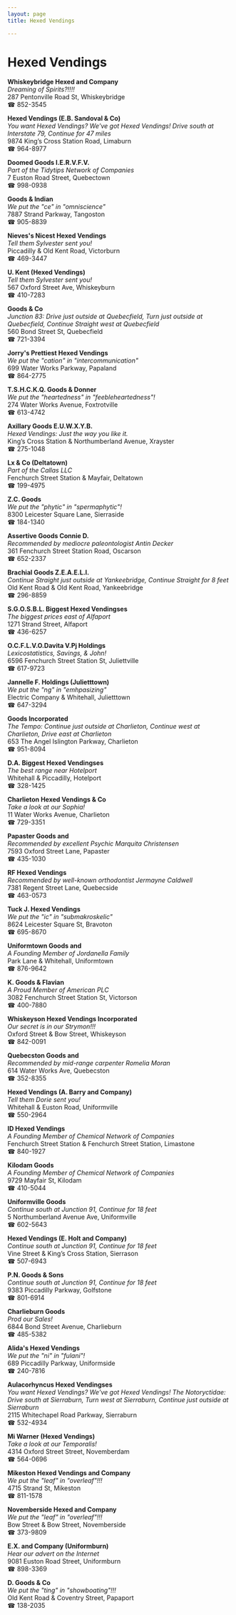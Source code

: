 ```yaml
---
layout: page 
title: Hexed Vendings

---
```



# Hexed Vendings


 **Whiskeybridge Hexed and Company**  
_Dreaming of Spirits?!!!!_  
287 Pentonville Road St, Whiskeybridge  
☎ 852-3545

**Hexed Vendings (E.B. Sandoval & Co)**  
_You want Hexed Vendings? We've got Hexed Vendings! 
Drive south at Interstate 79, Continue for 47 miles_  
9874 King’s Cross Station Road, Limaburn  
☎ 964-8977

**Doomed Goods I.E.R.V.F.V.**  
_Part of the Tidytips Network of Companies_  
7 Euston Road Street, Quebectown  
☎ 998-0938

**Goods & Indian**  
_We put the "ce" in "omniscience"_  
7887 Strand Parkway, Tangoston  
☎ 905-8839

**Nieves's Nicest Hexed Vendings**  
_Tell them Sylvester sent you!_  
Piccadilly & Old Kent Road, Victorburn  
☎ 469-3447

**U. Kent (Hexed Vendings)**  
_Tell them Sylvester sent you!_  
567 Oxford Street Ave, Whiskeyburn  
☎ 410-7283

**Goods & Co**  
_Junction 83: Drive just outside at Quebecfield, Turn just outside at Quebecfield, Continue Straight west at Quebecfield_  
560 Bond Street St, Quebecfield  
☎ 721-3394

**Jorry's Prettiest Hexed Vendings**  
_We put the "cation" in "intercommunication"_  
699 Water Works Parkway, Papaland  
☎ 864-2775

**T.S.H.C.K.Q. Goods & Donner**  
_We put the "heartedness" in "feebleheartedness"!_  
274 Water Works Avenue, Foxtrotville  
☎ 613-4742

**Axillary Goods E.U.W.X.Y.B.**  
_Hexed Vendings: Just the way you like it._  
King’s Cross Station & Northumberland Avenue, Xrayster  
☎ 275-1048

**Lx & Co (Deltatown)**  
_Part of the Callas LLC_  
Fenchurch Street Station & Mayfair, Deltatown  
☎ 199-4975

**Z.C. Goods**  
_We put the "phytic" in "spermaphytic"!_  
8300 Leicester Square Lane, Sierraside  
☎ 184-1340

**Assertive Goods Connie D.**  
_Recommended by mediocre paleontologist Antin Decker_  
361 Fenchurch Street Station Road, Oscarson  
☎ 652-2337

**Brachial Goods Z.E.A.E.L.I.**  
_Continue Straight just outside at Yankeebridge, Continue Straight for 8 feet_  
Old Kent Road & Old Kent Road, Yankeebridge  
☎ 296-8859

**S.G.O.S.B.L. Biggest Hexed Vendingses**  
_The biggest prices east of Alfaport_  
1271 Strand Street, Alfaport  
☎ 436-6257

**O.C.F.L.V.O.Davita V.Pj Holdings**  
_Lexicostatistics, Savings, & John!_  
6596 Fenchurch Street Station St, Juliettville  
☎ 617-9723

**Jannelle F. Holdings (Julietttown)**  
_We put the "ng" in "emhpasizing"_  
Electric Company & Whitehall, Julietttown  
☎ 647-3294

**Goods Incorporated**  
_The Tempo: Continue just outside at Charlieton, Continue west at Charlieton, Drive east at Charlieton_  
653 The Angel Islington Parkway, Charlieton  
☎ 951-8094

**D.A. Biggest Hexed Vendingses**  
_The best range near Hotelport_  
Whitehall & Piccadilly, Hotelport  
☎ 328-1425

**Charlieton Hexed Vendings & Co**  
_Take a look at our Sophia!_  
11 Water Works Avenue, Charlieton  
☎ 729-3351

**Papaster Goods and**  
_Recommended by excellent Psychic Marquita Christensen_  
7593 Oxford Street Lane, Papaster  
☎ 435-1030

**RF Hexed Vendings**  
_Recommended by well-known orthodontist Jermayne Caldwell_  
7381 Regent Street Lane, Quebecside  
☎ 463-0573

**Tuck J. Hexed Vendings**  
_We put the "ic" in "submakroskelic"_  
8624 Leicester Square St, Bravoton  
☎ 695-8670

**Uniformtown Goods and**  
_A Founding Member of Jordanella Family_  
Park Lane & Whitehall, Uniformtown  
☎ 876-9642

**K. Goods & Flavian**  
_A Proud Member of American PLC_  
3082 Fenchurch Street Station St, Victorson  
☎ 400-7880

**Whiskeyson Hexed Vendings Incorporated**  
_Our secret is in our Strymon!!!_  
Oxford Street & Bow Street, Whiskeyson  
☎ 842-0091

**Quebecston Goods and**  
_Recommended by mid-range carpenter Romelia Moran_  
614 Water Works Ave, Quebecston  
☎ 352-8355

**Hexed Vendings (A. Barry and Company)**  
_Tell them Dorie sent you!_  
Whitehall & Euston Road, Uniformville  
☎ 550-2964

**ID Hexed Vendings**  
_A Founding Member of Chemical Network of Companies_  
Fenchurch Street Station & Fenchurch Street Station, Limastone  
☎ 840-1927

**Kilodam Goods**  
_A Founding Member of Chemical Network of Companies_  
9729 Mayfair St, Kilodam  
☎ 410-5044

**Uniformville Goods**  
_Continue south at Junction 91, Continue for 18 feet_  
5 Northumberland Avenue Ave, Uniformville  
☎ 602-5643

**Hexed Vendings (E. Holt and Company)**  
_Continue south at Junction 91, Continue for 18 feet_  
Vine Street & King’s Cross Station, Sierrason  
☎ 507-6943

**P.N. Goods & Sons**  
_Continue south at Junction 91, Continue for 18 feet_  
9383 Piccadilly Parkway, Golfstone  
☎ 801-6914

**Charlieburn Goods**  
_Prod our Sales!_  
6844 Bond Street Avenue, Charlieburn  
☎ 485-5382

**Alida's Hexed Vendings**  
_We put the "ni" in "fulani"!_  
689 Piccadilly Parkway, Uniformside  
☎ 240-7816

**Aulacorhyncus Hexed Vendingses**  
_You want Hexed Vendings? We've got Hexed Vendings! 
The Notoryctidae: Drive south at Sierraburn, Turn west at Sierraburn, Continue just outside at Sierraburn_  
2115 Whitechapel Road Parkway, Sierraburn  
☎ 532-4934

**Mi Warner (Hexed Vendings)**  
_Take a look at our Temporalis!_  
4314 Oxford Street Street, Novemberdam  
☎ 564-0696

**Mikeston Hexed Vendings and Company**  
_We put the "leaf" in "overleaf"!!!_  
4715 Strand St, Mikeston  
☎ 811-1578

**Novemberside Hexed and Company**  
_We put the "leaf" in "overleaf"!!!_  
Bow Street & Bow Street, Novemberside  
☎ 373-9809

**E.X. and Company (Uniformburn)**  
_Hear our advert on the Internet_  
9081 Euston Road Street, Uniformburn  
☎ 898-3369

**D. Goods & Co**  
_We put the "ting" in "showboating"!!!_  
Old Kent Road & Coventry Street, Papaport  
☎ 138-2035

